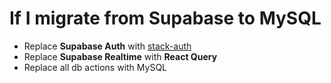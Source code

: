 # If I migrate from Supabase to MySQL
- Replace **Supabase Auth** with [stack-auth](https://github.com/stack-auth/stack)
- Replace **Supabase Realtime** with **React Query**
- Replace all db actions with MySQL